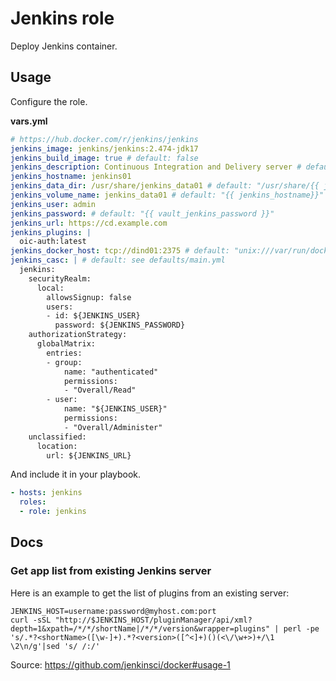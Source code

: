 # Jenkins role

Deploy Jenkins container.

## Usage

Configure the role.

**vars.yml**

```yml
# https://hub.docker.com/r/jenkins/jenkins
jenkins_image: jenkins/jenkins:2.474-jdk17
jenkins_build_image: true # default: false
jenkins_description: Continuous Integration and Delivery server # default: Jenkins
jenkins_hostname: jenkins01
jenkins_data_dir: /usr/share/jenkins_data01 # default: "/usr/share/{{ jenkins_hostname }}"
jenkins_volume_name: jenkins_data01 # default: "{{ jenkins_hostname}}"
jenkins_user: admin
jenkins_password: # default: "{{ vault_jenkins_password }}"
jenkins_url: https://cd.example.com
jenkins_plugins: |
  oic-auth:latest
jenkins_docker_host: tcp://dind01:2375 # default: "unix:///var/run/docker.sock"
jenkins_casc: | # default: see defaults/main.yml
  jenkins:
    securityRealm:
      local:
        allowsSignup: false
        users:
        - id: ${JENKINS_USER}
          password: ${JENKINS_PASSWORD}
    authorizationStrategy:
      globalMatrix:
        entries:
        - group:
            name: "authenticated"
            permissions:
            - "Overall/Read"
        - user:
            name: "${JENKINS_USER}"
            permissions:
            - "Overall/Administer"
    unclassified:
      location:
        url: ${JENKINS_URL}
```

And include it in your playbook.

```yml
- hosts: jenkins
  roles:
  - role: jenkins
```

## Docs

### Get app list from existing Jenkins server

Here is an example to get the list of plugins from an existing server:

```
JENKINS_HOST=username:password@myhost.com:port
curl -sSL "http://$JENKINS_HOST/pluginManager/api/xml?depth=1&xpath=/*/*/shortName|/*/*/version&wrapper=plugins" | perl -pe 's/.*?<shortName>([\w-]+).*?<version>([^<]+)()(<\/\w+>)+/\1 \2\n/g'|sed 's/ /:/'
```

Source: <https://github.com/jenkinsci/docker#usage-1>